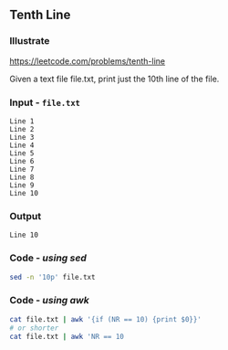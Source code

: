 ## Tenth Line
### Illustrate
<https://leetcode.com/problems/tenth-line>

Given a text file file.txt, print just the 10th line of the file.

### Input - `file.txt`

```
Line 1
Line 2
Line 3
Line 4
Line 5
Line 6
Line 7
Line 8
Line 9
Line 10
```

### Output
```
Line 10
```

### Code - _using sed_
```bash
sed -n '10p' file.txt
```

### Code - _using awk_
```bash
cat file.txt | awk '{if (NR == 10) {print $0}}'
# or shorter
cat file.txt | awk 'NR == 10
```